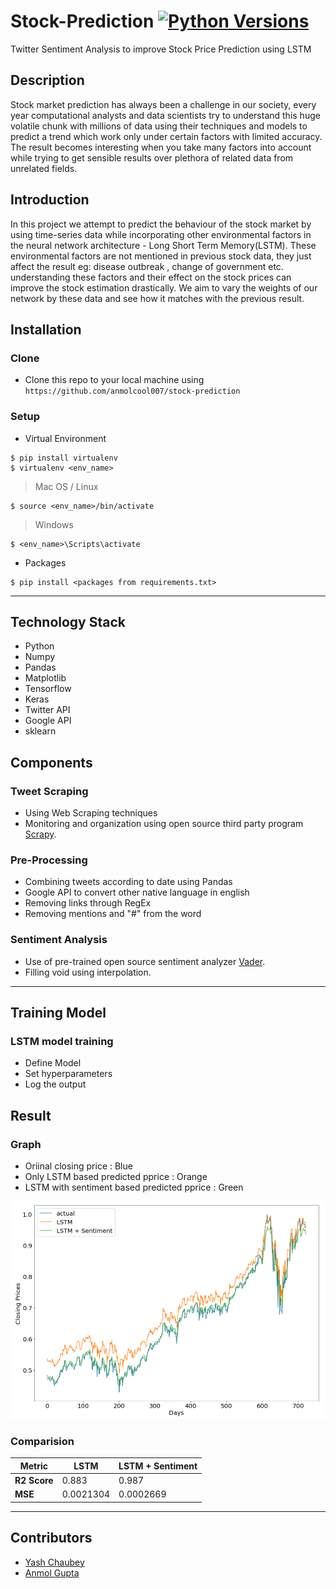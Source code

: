 # Stock-Prediction [![Python Versions](https://img.shields.io/pypi/pyversions/yt2mp3.svg)](https://pypi.python.org/pypi/yt2mp3/) 
Twitter Sentiment Analysis to improve Stock Price Prediction using LSTM
## Description

Stock market prediction has always been a challenge in our society, every year computational analysts and data scientists try to understand this huge volatile chunk with millions of data using their techniques and models to predict a trend which work only under certain factors with limited accuracy. The result becomes interesting when you take many factors into account while trying to get sensible results over plethora of related data from unrelated fields.

## Introduction

In this project we attempt to predict the behaviour of the stock market by using time-series data while incorporating other environmental factors in the neural network architecture - Long Short Term Memory(LSTM). These environmental factors are not mentioned in previous stock data, they just affect the result eg: disease outbreak , change of government etc. understanding these factors and their effect on the stock prices can improve the stock estimation drastically. We aim to vary the weights of our network by these data and see how it matches with the previous result. 

## Installation

### Clone

- Clone this repo to your local machine using `https://github.com/anmolcool007/stock-prediction`

### Setup

- Virtual Environment

```shell
$ pip install virtualenv
$ virtualenv <env_name>
```
>Mac OS / Linux
```shell
$ source <env_name>/bin/activate
```
>Windows
```shell
$ <env_name>\Scripts\activate
```

- Packages

```shell
$ pip install <packages from requirements.txt>
```
---
## Technology Stack
- Python
- Numpy
- Pandas
- Matplotlib
- Tensorflow
- Keras
- Twitter API
- Google API
- sklearn

## Components

### Tweet Scraping
- Using Web Scraping techniques 
- Monitoring and organization using open source third party program <a href="https://github.com/scrapy/scrapy" target="_blank">Scrapy</a>.

### Pre-Processing
- Combining tweets according to date using Pandas
- Google API to convert other native language in english
- Removing links through RegEx
- Removing mentions and "#" from the word

### Sentiment Analysis
- Use of pre-trained open source sentiment analyzer <a href="https://github.com/cjhutto/vaderSentiment" target="_blank">Vader</a>.
- Filling void using interpolation.
---

## Training Model

### LSTM model training
- Define Model 
- Set hyperparameters
- Log the output

## Result

### Graph  
- Oriinal closing price : Blue
- Only LSTM based predicted pprice : Orange
- LSTM with sentiment based predicted pprice : Green

<img src="https://github.com/anmolcool007/stock-prediction/blob/master/closing-price_comparision.png" title="Results">

### Comparision

| Metric | LSTM | LSTM + Sentiment |
| --- | --- | --- |
| **R2 Score** | 0.883 | 0.987 |
| **MSE** | 0.0021304 | 0.0002669 |

---

## Contributors

- <a href="https://github.com/Yash5044" target="_blank">Yash Chaubey</a>
- <a href="https://github.com/anmolcool007" target="_blank">Anmol Gupta</a>
